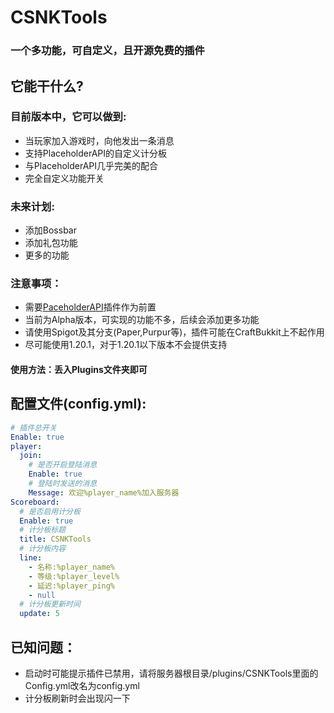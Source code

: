 # CSNKTools
### 一个多功能，可自定义，且开源免费的插件
## 它能干什么?
### 目前版本中，它可以做到:
- 当玩家加入游戏时，向他发出一条消息
- 支持PlaceholderAPI的自定义计分板
- 与PlaceholderAPI几乎完美的配合
- 完全自定义功能开关

### 未来计划:
- 添加Bossbar
- 添加礼包功能
- 更多的功能

### 注意事项：
- 需要[PaceholderAPI](https://www.spigotmc.org/resources/placeholderapi.6245/)插件作为前置
- 当前为Alpha版本，可实现的功能不多，后续会添加更多功能
- 请使用Spigot及其分支(Paper,Purpur等)，插件可能在CraftBukkit上不起作用
- 尽可能使用1.20.1，对于1.20.1以下版本不会提供支持

#### 使用方法：丢入Plugins文件夹即可
## 配置文件(config.yml):
```yaml
# 插件总开关
Enable: true
player:
  join:
    # 是否开启登陆消息
    Enable: true
    # 登陆时发送的消息
    Message: 欢迎%player_name%加入服务器
Scoreboard:
  # 是否启用计分板
  Enable: true
  # 计分板标题
  title: CSNKTools
  # 计分板内容
  line:
    - 名称:%player_name%
    - 等级:%player_level%
    - 延迟:%player_ping%
    - null
  # 计分板更新时间
  update: 5
```
## 已知问题：
- 启动时可能提示插件已禁用，请将服务器根目录/plugins/CSNKTools里面的Config.yml改名为config.yml
- 计分板刷新时会出现闪一下
